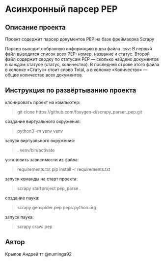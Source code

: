 # Асинхронный парсер PEP
## Описание проекта
Проект содержит парсер документов PEP на базе фреймворка Scrapy

Парсер выводит собранную информацию в два файла .csv:
В первый файл выводится список всех PEP: номер, название и статус.
Второй файл содержит сводку по статусам PEP — сколько найдено документов в каждом статусе (статус, количество). В последней строке этого файла в колонке «Статус» стоит слово Total, а в колонке «Количество» — общее количество всех документов.
## Инструкция по развёртыванию проекта
клонировать проект на компьютер:
<blockquote>git clone https://github.com/foxygen-d/scrapy_parser_pep.git</blockquote>
создание виртуального окружения:
<blockquote>python3 -m venv venv</blockquote>
запуск виртуального окружения:
<blockquote>. venv/bin/activate</blockquote>
установить зависимости из файла:
<blockquote>requirements.txt pip install -r requirements.txt</blockquote>
запуск команды на старт проекта:
<blockquote>scrapy startproject pep_parse .</blockquote>
создание паука:
<blockquote>scrapy genspider pep peps.python.org</blockquote>
запуск паука:
<blockquote>scrapy crawl pep</blockquote>


## Автор 
Крылов Андрей тг @numinga92
